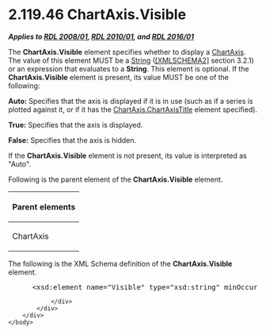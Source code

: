 <html dir="LTR" xmlns:mshelp="http://msdn.microsoft.com/mshelp" xmlns:ddue="http://ddue.schemas.microsoft.com/authoring/2003/5" xmlns:xlink="http://www.w3.org/1999/xlink" xmlns:tool="http://www.microsoft.com/tooltip">
    <head>
        <meta http-equiv="Content-Type" content="text/html; CHARSET=utf-8"></meta>
        <meta name="save" content="history"></meta>
        <title>2.119.46 ChartAxis.Visible</title>
        <xml>
            <mshelp:toctitle title="2.119.46 ChartAxis.Visible"></mshelp:toctitle>
            <mshelp:rltitle title="[MS-RDL]: ChartAxis.Visible"></mshelp:rltitle>
            <mshelp:keyword index="A" term="4447caf6-29c2-4ecb-8bdf-6eb65ec0b6b0"></mshelp:keyword>
            <mshelp:attr name="DCSext.ContentType" value="open specification"></mshelp:attr>
            <mshelp:attr name="AssetID" value="4447caf6-29c2-4ecb-8bdf-6eb65ec0b6b0"></mshelp:attr>
            <mshelp:attr name="TopicType" value="kbRef"></mshelp:attr>
            <mshelp:attr name="DCSext.Title" value="[MS-RDL]: ChartAxis.Visible" />
        </xml>
    </head>
    <body>
        <div id="header">
            <h1 class="heading">2.119.46 ChartAxis.Visible</h1>
        </div>
        <div id="mainSection">
            <div id="mainBody">
                <div id="allHistory" class="saveHistory"></div>
                <div id="sectionSection0" class="section" name="collapseableSection">
                    

<p><b><i>Applies to </i></b><a href="1e855f94-4617-47e4-b89e-0856c6cb420f.md"><b><i>RDL 2008/01</i></b></a><b><i>,
</i></b><a href="3428e690-a348-4ec7-8a6a-8efb42d2cdee.md"><b><i>RDL 2010/01</i></b></a><b><i>,
and </i></b><a href="52ce3983-2bfc-4e72-9359-42aaf5fe4509.md"><b><i>RDL 2016/01</i></b></a></p>

<p>The <b>ChartAxis.Visible</b> element specifies whether to
display a <a href="0c19f1cb-ef68-4c28-a2d0-8601b7fd0f32.md">ChartAxis</a>.
The value of this element MUST be a <a href="1ed81ef3-a683-45e3-aaad-bd2bbe71bc3d.md">String</a> (<a href="https://go.microsoft.com/fwlink/?LinkId=90610">[XMLSCHEMA2]</a> section
3.2.1) or an expression that evaluates to a <b>String</b>. This element is
optional. If the <b>ChartAxis.Visible</b> element is present, its value MUST be
one of the following:</p>

<p><b>Auto:</b> Specifies that the axis is displayed if
it is in use (such as if a series is plotted against it, or if it has the <a href="cb8fd3e6-85dd-45e3-9f5d-e78c421f23ae.md">ChartAxis.ChartAxisTitle</a>
element specified).</p>

<p><b>True:</b> Specifies that the axis is displayed.</p>

<p><b>False:</b> Specifies that the axis is hidden.</p>

<p>If the <b>ChartAxis.Visible</b> element is not present, its
value is interpreted as &quot;Auto&quot;.</p>

<p>Following is the parent element of the <b>ChartAxis.Visible</b>
element.</p>

<table>
 <thead>
  <tr>
   <th>
   <p>Parent elements</p>
   </th>
  </tr>
 </thead>
 <tr>
  <td>
  <p>ChartAxis</p>
  </td>
 </tr>
</table>

<p>The following is the XML Schema definition of the <b>ChartAxis.Visible</b>
element.</p>

<dl>
<dd>
<div><pre> &lt;xsd:element name=&quot;Visible&quot; type=&quot;xsd:string&quot; minOccurs=&quot;0&quot; /&gt;
</pre></div>
</dd></dl>


                </div>
            </div>
        </div>
    </body>
</html>